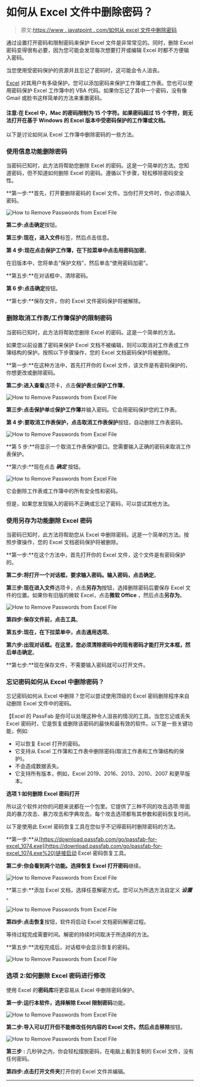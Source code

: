 # 如何从 Excel 文件中删除密码？

> 原文:[https://www . javatpoint . com/如何从 excel 文件中删除密码](https://www.javatpoint.com/how-to-remove-passwords-from-excel-file)

通过设置打开密码和限制密码来保护 Excel 文件是非常常见的。同时，删除 Excel 密码变得很有必要，因为您可能会发现每次想要打开或编辑 Excel 时都不方便输入密码。

当您使用受密码保护的资源并且忘记了密码时，这可能会令人沮丧。

[Excel](https://www.javatpoint.com/excel-tutorial) 对其用户有多级保护。您可以添加密码来保护工作簿或工作表。您也可以使用密码保护 Excel 工作簿中的 VBA 代码。如果你忘记了其中一个密码，没有像 Gmail 或脸书这样简单的方法来重置密码。

#### 注意:在 Excel 中，Mac 的密码限制为 15 个字符。如果密码超过 15 个字符，则无法打开在基于 Windows 的 Excel 版本中受密码保护的工作簿或文档。

以下是讨论如何从 Excel 工作簿中删除密码的一些方法。

### 使用信息功能删除密码

当密码已知时，此方法将帮助您删除 Excel 的密码。这是一个简单的方法。您知道密码，但不知道如何删除 Excel 的密码。遵循以下步骤，轻松移除密码安全性。

**第一步:**首先，打开要删除密码的 Excel 文件。当你打开文件时，你必须输入密码。

![How to Remove Passwords from Excel File](../Images/65ae413416e27c6b3b40a80601674c50.png)

**第二步:**点击**确定**按钮。

**第三步:**现在，进入**文件**标签，然后点击信息。

**第 4 步:**现在点击保护工作簿，在下拉菜单中点击**用密码加密**。

在旧版本中，您将单击“保护文档”，然后单击“使用密码加密”。

**第五步:**在对话框中，清除密码。

**第 6 步:**点击**确定**按钮。

**第七步:**保存文件，你的 Excel 文件密码保护将被解除。

### 删除取消工作表/工作簿保护的限制密码

当密码已知时，此方法将帮助您删除 Excel 的密码。这是一个简单的方法。

如果您以前设置了密码来保护 Excel 文档不被编辑，则可以取消对工作表或工作簿结构的保护。按照以下步骤操作，您的 Excel 文档密码保护将被删除。

**第一步:**在这种方法中，首先打开你的 Excel 文件，该文件是有密码保护的，你想更改或删除密码。

**第二步:**进入**查看**选项卡，点击**保护表**或**保护工作簿**。

![How to Remove Passwords from Excel File](../Images/682cb944737a1276667b84a25bd22a45.png)

**第三步:**点击**保护单**或**保护工作簿**并输入密码。它会用密码保护您的工作表。

**第 4 步:**要取消工作表保护，点击**取消工作表保护**按钮，自动删除工作表密码。

![How to Remove Passwords from Excel File](../Images/f0e4057c7df5c1309d2c9461dc00b085.png)

**第 5 步:**将显示一个取消工作表保护窗口。您需要输入正确的密码来取消工作表保护。

**第六步:**现在点击 ***确定*** 按钮。

![How to Remove Passwords from Excel File](../Images/390cade1bb4576e39db73ec21fce65af.png)

它会删除工作表或工作簿中的所有安全性和密码。

但是，如果您发现输入的密码不正确或忘记了密码，可以尝试其他方法。

### 使用另存为功能删除 Excel 密码

当密码已知时，此方法将帮助您从 Excel 中删除密码。这是一个简单的方法。按照步骤操作，您的 Excel 文档密码保护将被删除。

**第一步:**在这个方法中，首先打开你的 Excel 文件，这个文件是有密码保护的。

**第二步:**将打开一个对话框，要求输入密码。输入密码，点击**确定**。

**第三步:**现在进入**文件**选项卡，点击**另存为**按钮，选择删除密码后要保存 Excel 文件的位置。如果你有旧版的微软 Excel，点击**微软 Office** ，然后点击**另存为**。

![How to Remove Passwords from Excel File](../Images/16059950095c8055ce52461c16790c6a.png)

**第四步:**保存文件前，点击**工具**。

**第五步:**现在，在下拉菜单中，点击**通用选项**。

**第六步:**出现对话框。在这里，您必须清除密码中的现有密码才能打开文本框，然后单击**确定**。

**第七步:**现在保存文件，不需要输入密码就可以打开文件。

### 忘记密码如何从 Excel 中删除密码？

忘记密码如何从 Excel 中删除？您可以尝试使用顶级的 Excel 密码删除程序来自动删除 Excel 文件中的密码。

【Excel 的 PassFab 是你可以处理这种令人沮丧的情况的工具。当您忘记或丢失 Excel 密码时，它是恢复或删除该密码的最快和最有效的软件。以下是一些关键功能，例如:

*   可以恢复 Excel 打开的密码。
*   它支持从 Excel 工作簿和工作表中删除密码(取消工作表和工作簿结构的保护)。
*   不会造成数据丢失。
*   它支持所有版本，例如，Excel 2019、2016、2013、2010、2007 和更早版本。

**选项 1:如何删除 Excel 密码打开**

所以这个软件对你的问题来说都在一个包里。它提供了三种不同的攻击选项:带面具的暴力攻击、暴力攻击和字典攻击。每个攻击选项都有其参数和密码恢复时间。

以下是使用此 Excel 密码恢复工具在您似乎不记得密码时删除密码的方法。

**第一步:**从[https://download.passfab.com/go/passfab-for-excel_1074.exe](https://download.passfab.com/go/passfab-for-excel_1074.exe%20)链接启动 Excel 密码恢复工具。

**第二步:**你会看到两个功能。选择**恢复 Excel 打开密码**继续。

![How to Remove Passwords from Excel File](../Images/b3f8f517e0517d71f2c70800016342a7.png)

**第三步:**添加 Excel 文档，选择任意解密方式。您可以为所选方法自定义 ***设置*** 。

![How to Remove Passwords from Excel File](../Images/2e5d708b75ed46b81c8b6bebf0caa93f.png)

**第四步:**点击**恢复**按钮，软件将启动 Excel 文档密码解密过程。

等待过程完成需要时间。解密的持续时间取决于所选择的方法。

**第五步:**流程完成后，对话框中会显示恢复的密码。

![How to Remove Passwords from Excel File](../Images/a4a7b838e779b8113e7609c36f787ab8.png)

### 选项 2:如何删除 Excel 密码进行修改

使用 Excel 的**密码库**将更容易从 Excel 中删除密码保护。

**第一步:**运行本软件，选择**解除 Excel 限制密码**功能。

![How to Remove Passwords from Excel File](../Images/17364b2ced29d29aeabf3d783859d1e1.png)

**第二步:**导入可以打开但不能修改任何内容的 Excel 文件。然后点击**移除**按钮。

![How to Remove Passwords from Excel File](../Images/f42e2a9adabc401886c38e7cb10bd436.png)

**第三步** **:** 几秒钟之内，你会轻松摆脱密码，在电脑上看到复制的 Excel 文件，没有任何密码。

**第四步:**点击**打开文件夹**打开你的 Excel 文件并编辑。

* * *